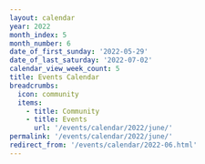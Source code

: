 ```yaml
---
layout: calendar
year: 2022
month_index: 5
month_number: 6
date_of_first_sunday: '2022-05-29'
date_of_last_saturday: '2022-07-02'
calendar_view_week_count: 5
title: Events Calendar
breadcrumbs:
  icon: community
  items:
    - title: Community
    - title: Events
      url: '/events/calendar/2022/june/'
permalink: '/events/calendar/2022/june/'
redirect_from: '/events/calendar/2022-06.html'
---
```

